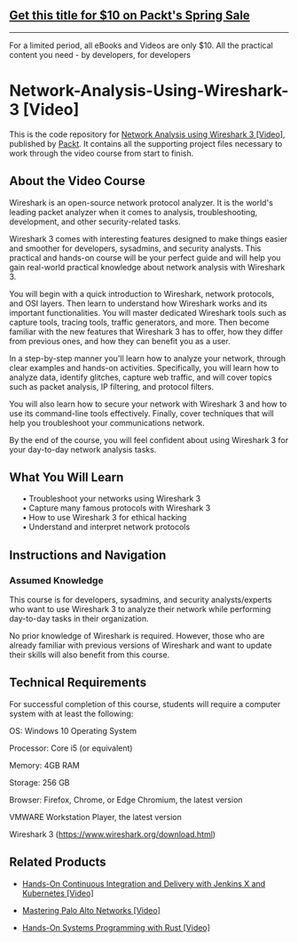 ## [Get this title for $10 on Packt's Spring Sale](https://www.packt.com/V14576?utm_source=github&utm_medium=packt-github-repo&utm_campaign=spring_10_dollar_2022)
-----
For a limited period, all eBooks and Videos are only $10. All the practical content you need \- by developers, for developers

# Network-Analysis-Using-Wireshark-3 [Video]
This is the code repository for [Network Analysis using Wireshark 3 [Video]]( https://www.packtpub.com/cloud-networking/network-analysis-using-wireshark-3-video), published by [Packt](https://www.packtpub.com/?utm_source=github ). It contains all the supporting project files necessary to work through the video course from start to finish.

## About the Video Course
Wireshark is an open-source network protocol analyzer. It is the world's leading packet analyzer when it comes to analysis, troubleshooting, development, and other security-related tasks.

Wireshark 3 comes with interesting features designed to make things easier and smoother for developers, sysadmins, and security analysts. This practical and hands-on course will be your perfect guide and will help you gain real-world practical knowledge about network analysis with Wireshark 3.

You will begin with a quick introduction to Wireshark, network protocols, and OSI layers. Then learn to understand how Wireshark works and its important functionalities. You will master dedicated Wireshark tools such as capture tools, tracing tools, traffic generators, and more. Then become familiar with the new features that Wireshark 3 has to offer, how they differ from previous ones, and how they can benefit you as a user.

In a step-by-step manner you'll learn how to analyze your network, through clear examples and hands-on activities. Specifically, you will learn how to analyze data, identify glitches, capture web traffic, and will cover topics such as packet analysis, IP filtering, and protocol filters.

You will also learn how to secure your network with Wireshark 3 and how to use its command-line tools effectively. Finally, cover techniques that will help you troubleshoot your communications network.

By the end of the course, you will feel confident about using Wireshark 3 for your day-to-day network analysis tasks. <br/>

<H2>What You Will Learn</H2>
<DIV class>

<UL>
• Troubleshoot your networks using Wireshark 3<br/>
• Capture many famous protocols with Wireshark 3<br/>
• How to use Wireshark 3 for ethical hacking<br/>
• Understand and interpret network protocols<br/>
</LI></UL></DIV>

## Instructions and Navigation
### Assumed Knowledge
This course is for developers, sysadmins, and security analysts/experts who want to use Wireshark 3 to analyze their network while performing day-to-day tasks in their organization.

No prior knowledge of Wireshark is required. However, those who are already familiar with previous versions of Wireshark and want to update their skills will also benefit from this course.

## Technical Requirements <br/>

For successful completion of this course, students will require a computer system with at least the following:

OS: Windows 10 Operating System 

Processor: Core i5 (or equivalent)

Memory: 4GB RAM

Storage: 256 GB

Browser: Firefox, Chrome, or Edge Chromium,  the latest version

VMWARE Workstation Player, the latest version

Wireshark 3 (https://www.wireshark.org/download.html)


## Related Products
* [Hands-On Continuous Integration and Delivery with Jenkins X and Kubernetes [Video]](https://www.packtpub.com/cloud-networking/hands-on-continuous-integration-and-delivery-with-jenkins-x-and-kubernetes-video)

* [Mastering Palo Alto Networks [Video]](https://www.packtpub.com/networking-and-servers/mastering-palo-alto-networks-video)

* [Hands-On Systems Programming with Rust [Video]](https://www.packtpub.com/programming/hands-on-systems-programming-with-rust-video)
